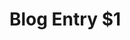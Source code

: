 # Blog Entry $1

<!--category-- Category 1, Category 2, Category 3 


<datetime class="hidden">POOP</datetime>

[TOC

## This is Some Text

This is body text.